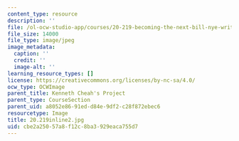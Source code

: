 ```yaml
---
content_type: resource
description: ''
file: /ol-ocw-studio-app/courses/20-219-becoming-the-next-bill-nye-writing-and-hosting-the-educational-show-january-iap-2015/cbe2a25057a8f12c8ba3929eaca755d7_20.219inline2.jpg
file_size: 14000
file_type: image/jpeg
image_metadata:
  caption: ''
  credit: ''
  image-alt: ''
learning_resource_types: []
license: https://creativecommons.org/licenses/by-nc-sa/4.0/
ocw_type: OCWImage
parent_title: Kenneth Cheah's Project
parent_type: CourseSection
parent_uid: a8052e86-91ed-d84e-9df2-c28f872ebec6
resourcetype: Image
title: 20.219inline2.jpg
uid: cbe2a250-57a8-f12c-8ba3-929eaca755d7
---
```

